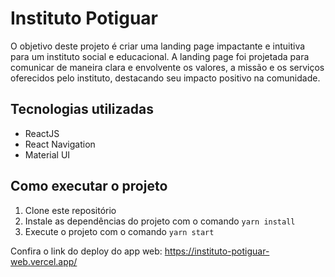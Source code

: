 <h1>Instituto Potiguar</h1>
<p>O objetivo deste projeto é criar uma landing page impactante e intuitiva para um instituto social e educacional. A landing page foi projetada para comunicar de maneira clara e envolvente os valores, a missão e os serviços oferecidos pelo instituto, destacando seu impacto positivo na comunidade.</p>
<h2>Tecnologias utilizadas</h2>
<ul>
  <li>ReactJS</li>
  <li>React Navigation</li>
  <li>Material UI</li>
</ul>
<h2>Como executar o projeto</h2>
<ol>
  <li>Clone este repositório</li>
  <li>Instale as dependências do projeto com o comando <code>yarn install</code></li>
  <li>Execute o projeto com o comando <code>yarn start</code></li>
</ol>
<p>Confira o link do deploy do app web: <a href="https://instituto-potiguar-web.vercel.app/">https://instituto-potiguar-web.vercel.app/</a></p>
